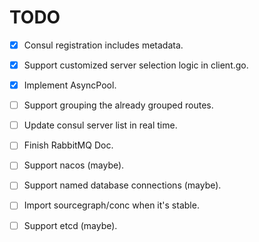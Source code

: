 # TODO

- [x] Consul registration includes metadata.
- [x] Support customized server selection logic in client.go.
- [x] Implement AsyncPool.
- [ ] Support grouping the already grouped routes.
- [ ] Update consul server list in real time.
- [ ] Finish RabbitMQ Doc.
- [ ] Support nacos (maybe).
- [ ] Support named database connections (maybe).
- [ ] Import sourcegraph/conc when it's stable.
- [ ] Support etcd (maybe).

